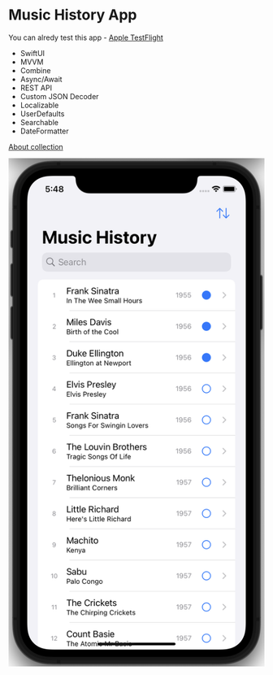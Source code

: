 # Music History App

You can alredy test this app - [Apple TestFlight](https://testflight.apple.com/join/9kRsZpQu)

* SwiftUI
* MVVM
* Combine
* Async/Await
* REST API
* Custom JSON Decoder
* Localizable
* UserDefaults
* Searchable
* DateFormatter

[About collection](https://en.wikipedia.org/wiki/1001_Albums_You_Must_Hear_Before_You_Die)

![preview](https://github.com/GromovHub/MusicHistory/blob/main/preview2.png)
